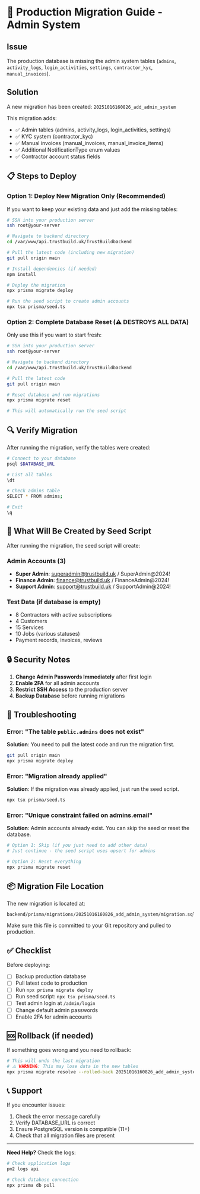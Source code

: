 # 🚀 Production Migration Guide - Admin System

## Issue
The production database is missing the admin system tables (`admins`, `activity_logs`, `login_activities`, `settings`, `contractor_kyc`, `manual_invoices`).

## Solution
A new migration has been created: `20251016160826_add_admin_system`

This migration adds:
- ✅ Admin tables (admins, activity_logs, login_activities, settings)
- ✅ KYC system (contractor_kyc)
- ✅ Manual invoices (manual_invoices, manual_invoice_items)
- ✅ Additional NotificationType enum values
- ✅ Contractor account status fields

## 📋 Steps to Deploy

### Option 1: Deploy New Migration Only (Recommended)

If you want to keep your existing data and just add the missing tables:

```bash
# SSH into your production server
ssh root@your-server

# Navigate to backend directory
cd /var/www/api.trustbuild.uk/TrustBuildbackend

# Pull the latest code (including new migration)
git pull origin main

# Install dependencies (if needed)
npm install

# Deploy the migration
npx prisma migrate deploy

# Run the seed script to create admin accounts
npx tsx prisma/seed.ts
```

### Option 2: Complete Database Reset (⚠️ DESTROYS ALL DATA)

Only use this if you want to start fresh:

```bash
# SSH into your production server
ssh root@your-server

# Navigate to backend directory
cd /var/www/api.trustbuild.uk/TrustBuildbackend

# Pull the latest code
git pull origin main

# Reset database and run migrations
npx prisma migrate reset

# This will automatically run the seed script
```

## 🔍 Verify Migration

After running the migration, verify the tables were created:

```bash
# Connect to your database
psql $DATABASE_URL

# List all tables
\dt

# Check admins table
SELECT * FROM admins;

# Exit
\q
```

## 📝 What Will Be Created by Seed Script

After running the migration, the seed script will create:

### Admin Accounts (3)
- **Super Admin**: superadmin@trustbuild.uk / SuperAdmin@2024!
- **Finance Admin**: finance@trustbuild.uk / FinanceAdmin@2024!
- **Support Admin**: support@trustbuild.uk / SupportAdmin@2024!

### Test Data (if database is empty)
- 8 Contractors with active subscriptions
- 4 Customers
- 15 Services
- 10 Jobs (various statuses)
- Payment records, invoices, reviews

## 🔒 Security Notes

1. **Change Admin Passwords Immediately** after first login
2. **Enable 2FA** for all admin accounts
3. **Restrict SSH Access** to the production server
4. **Backup Database** before running migrations

## 🐛 Troubleshooting

### Error: "The table `public.admins` does not exist"
**Solution**: You need to pull the latest code and run the migration first.

```bash
git pull origin main
npx prisma migrate deploy
```

### Error: "Migration already applied"
**Solution**: If the migration was already applied, just run the seed script.

```bash
npx tsx prisma/seed.ts
```

### Error: "Unique constraint failed on admins.email"
**Solution**: Admin accounts already exist. You can skip the seed or reset the database.

```bash
# Option 1: Skip (if you just need to add other data)
# Just continue - the seed script uses upsert for admins

# Option 2: Reset everything
npx prisma migrate reset
```

## 📦 Migration File Location

The new migration is located at:
```
backend/prisma/migrations/20251016160826_add_admin_system/migration.sql
```

Make sure this file is committed to your Git repository and pulled to production.

## ✅ Checklist

Before deploying:
- [ ] Backup production database
- [ ] Pull latest code to production
- [ ] Run `npx prisma migrate deploy`
- [ ] Run seed script: `npx tsx prisma/seed.ts`
- [ ] Test admin login at `/admin/login`
- [ ] Change default admin passwords
- [ ] Enable 2FA for admin accounts

## 🆘 Rollback (if needed)

If something goes wrong and you need to rollback:

```bash
# This will undo the last migration
# ⚠️ WARNING: This may lose data in the new tables
npx prisma migrate resolve --rolled-back 20251016160826_add_admin_system
```

## 📞 Support

If you encounter issues:
1. Check the error message carefully
2. Verify DATABASE_URL is correct
3. Ensure PostgreSQL version is compatible (11+)
4. Check that all migration files are present

---

**Need Help?** Check the logs:
```bash
# Check application logs
pm2 logs api

# Check database connection
npx prisma db pull
```

